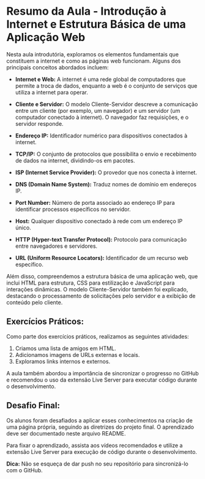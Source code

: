 # Resumo da Aula - Introdução à Internet e Estrutura Básica de uma Aplicação Web

Nesta aula introdutória, exploramos os elementos fundamentais que constituem a internet e como as páginas web funcionam. Alguns dos principais conceitos abordados incluem:

- **Internet e Web:** A internet é uma rede global de computadores que permite a troca de dados, enquanto a web é o conjunto de serviços que utiliza a internet para operar.

- **Cliente e Servidor:** O modelo Cliente-Servidor descreve a comunicação entre um cliente (por exemplo, um navegador) e um servidor (um computador conectado à internet). O navegador faz requisições, e o servidor responde.

- **Endereço IP:** Identificador numérico para dispositivos conectados à internet.

- **TCP/IP:** O conjunto de protocolos que possibilita o envio e recebimento de dados na internet, dividindo-os em pacotes.

- **ISP (Internet Service Provider):** O provedor que nos conecta à internet.

- **DNS (Domain Name System):** Traduz nomes de domínio em endereços IP.

- **Port Number:** Número de porta associado ao endereço IP para identificar processos específicos no servidor.

- **Host:** Qualquer dispositivo conectado à rede com um endereço IP único.

- **HTTP (Hyper-text Transfer Protocol):** Protocolo para comunicação entre navegadores e servidores.

- **URL (Uniform Resource Locators):** Identificador de um recurso web específico.

Além disso, compreendemos a estrutura básica de uma aplicação web, que inclui HTML para estrutura, CSS para estilização e JavaScript para interações dinâmicas. O modelo Cliente-Servidor também foi explicado, destacando o processamento de solicitações pelo servidor e a exibição de conteúdo pelo cliente.

## Exercícios Práticos:

Como parte dos exercícios práticos, realizamos as seguintes atividades:

1. Criamos uma lista de amigos em HTML.
2. Adicionamos imagens de URLs externas e locais.
3. Exploramos links internos e externos.

A aula também abordou a importância de sincronizar o progresso no GitHub e recomendou o uso da extensão Live Server para executar código durante o desenvolvimento.

## Desafio Final:

Os alunos foram desafiados a aplicar esses conhecimentos na criação de uma página própria, seguindo as diretrizes do projeto final. O aprendizado deve ser documentado neste arquivo README.

Para fixar o aprendizado, assista aos vídeos recomendados e utilize a extensão Live Server para execução de código durante o desenvolvimento.

**Dica:** Não se esqueça de dar push no seu repositório para sincronizá-lo com o GitHub.
